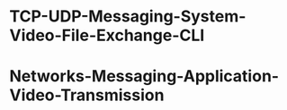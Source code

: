 # TCP-UDP-Messaging-System-Video-File-Exchange-CLI
# Networks-Messaging-Application-Video-Transmission
